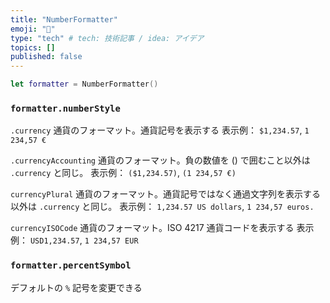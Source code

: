 ```yaml
---
title: "NumberFormatter"
emoji: "👏"
type: "tech" # tech: 技術記事 / idea: アイデア
topics: []
published: false
---
```


```swift
let formatter = NumberFormatter()
```

### `formatter.numberStyle`

`.currency`
通貨のフォーマット。通貨記号を表示する
表示例： `$1,234.57`, `1 234,57 €`

`.currencyAccounting`
通貨のフォーマット。負の数値を () で囲むこと以外は `.currency` と同じ。
表示例： `($1,234.57)`, `(1 234,57 €)`

`currencyPlural`
通貨のフォーマット。通貨記号ではなく通過文字列を表示する以外は `.currency` と同じ。
表示例： `1,234.57 US dollars`, `1 234,57 euros.`

`currencyISOCode`
通貨のフォーマット。ISO 4217 通貨コードを表示する
表示例： `USD1,234.57`, `1 234,57 EUR`


### `formatter.percentSymbol`
デフォルトの `%` 記号を変更できる